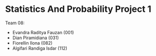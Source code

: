 # Statistics And Probability Project 1

Team 08:

- Evandra Raditya Fauzan (001)
- Dian Piramidiana (031)
- Fiorellin Ilona (082)
- Algifari Randiga Isdar (112)
